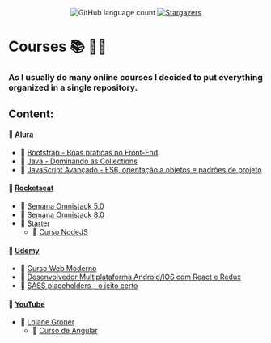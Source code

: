 <p align="center">
  <img alt="GitHub language count" src="https://img.shields.io/github/languages/count/MrS4w/courses?color=%2304D361">
  <a href="https://github.com/MrS4w/courses/stargazers">
    <img alt="Stargazers" src="https://img.shields.io/github/stars/MrS4w/courses?style=social">
  </a>
</p>

# Courses :books: :man_technologist:

### As I usually do many online courses I decided to put everything organized in a single repository.


## Content:

#### :file_folder: [Alura](https://github.com/MrS4w/courses/tree/master/Alura)
* :open_file_folder: [Bootstrap - Boas práticas no Front-End](https://github.com/MrS4w/courses/tree/master/Alura/Curso%20Bootstrap)
* :open_file_folder: [Java - Dominando as Collections](https://github.com/MrS4w/courses/tree/master/Alura/Curso%20Java%20Collections)
* :open_file_folder: [JavaScript Avançado - ES6, orientação a objetos e padrões de projeto](https://github.com/MrS4w/courses/tree/master/Alura/Curso%20ES6)

#### :file_folder: [Rocketseat](https://github.com/MrS4w/courses/tree/master/Rocketseat)
* :open_file_folder: [Semana Omnistack 5.0](https://github.com/MrS4w/courses/tree/master/Rocketseat/Semana%20OmniStack%2005)
* :open_file_folder: [Semana Omnistack 8.0](https://github.com/MrS4w/courses/tree/master/Rocketseat/Semana%20OmniStack%2008)
* :open_file_folder: [Starter](https://github.com/MrS4w/courses/tree/master/Rocketseat/Starter)
  * :open_file_folder: [Curso NodeJS](https://github.com/MrS4w/courses/tree/master/Rocketseat/Starter/Curso%20NodeJS)

#### :file_folder: [Udemy](https://github.com/MrS4w/courses/tree/master/Udemy)
* :open_file_folder: [Curso Web Moderno](https://github.com/MrS4w/courses/tree/master/Udemy/Curso%20Web%20Moderno)
* :open_file_folder: [Desenvolvedor Multiplataforma Android/IOS com React e Redux](https://github.com/MrS4w/courses/tree/master/Udemy/Desenvolvedor%20Multiplataforma%20Android%20ou%20IOS%20com%20React%20e%20Redux)
* :open_file_folder: [SASS placeholders - o jeito certo](https://github.com/MrS4w/courses/tree/master/Udemy/Sass%20placeholders%20-%20o%20jeito%20certo)

#### :file_folder: [YouTube](https://github.com/MrS4w/courses/tree/master/YouTube)
* :open_file_folder: [Loiane Groner](https://github.com/MrS4w/courses/tree/master/YouTube/Loiane%20Groner)
  * :open_file_folder: [Curso de Angular](https://github.com/MrS4w/courses/tree/master/YouTube/Loiane%20Groner/curso-angular2)

